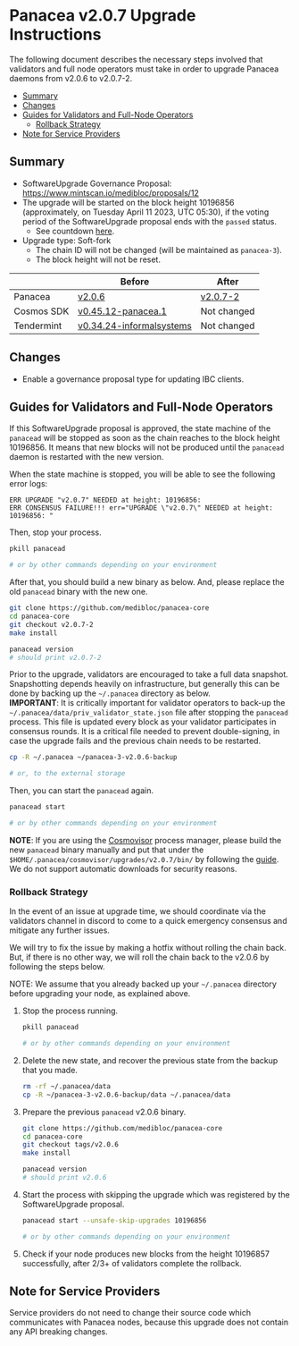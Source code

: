 # Panacea v2.0.7 Upgrade Instructions

The following document describes the necessary steps involved that validators and
full node operators must take in order to upgrade Panacea daemons from v2.0.6 to v2.0.7-2.

- [Summary](#summary)
- [Changes](#changes)
- [Guides for Validators and Full-Node Operators](#guides-for-validators-and-full-node-operators)
    - [Rollback Strategy](#rollback-strategy)
- [Note for Service Providers](#note-for-service-providers)


## Summary

- SoftwareUpgrade Governance Proposal: https://www.mintscan.io/medibloc/proposals/12
- The upgrade will be started on the block height 10196856 (approximately, on Tuesday April 11 2023, UTC 05:30), if the
  voting period of the SoftwareUpgrade proposal ends with the `passed` status.
    - See countdown [here](https://www.mintscan.io/medibloc/blocks/10196856).
- Upgrade type: Soft-fork
    - The chain ID will not be changed (will be maintained as `panacea-3`).
    - The block height will not be reset.

|            | Before                                                                                           | After                                                                      |
|------------|--------------------------------------------------------------------------------------------------|----------------------------------------------------------------------------|
| Panacea    | [v2.0.6](https://github.com/medibloc/panacea-core/releases/tag/v2.0.6)                           | [v2.0.7-2](https://github.com/medibloc/panacea-core/releases/tag/v2.0.7-2) |
| Cosmos SDK | [v0.45.12-panacea.1](https://github.com/medibloc/cosmos-sdk/releases/tag/v0.45.12-panacea.1)     | Not changed                                                                 |
| Tendermint | [v0.34.24-informalsystems](https://github.com/informalsystems/tendermint/releases/tag/v0.34.24)  | Not changed                                                                 |


## Changes

- Enable a governance proposal type for updating IBC clients.


## Guides for Validators and Full-Node Operators

If this SoftwareUpgrade proposal is approved, the state machine of the `panacead` will be stopped as soon as the chain
reaches to the block height 10196856.
It means that new blocks will not be produced until the `panacead` daemon is restarted with the new version.

When the state machine is stopped, you will be able to see the following error logs:

```
ERR UPGRADE "v2.0.7" NEEDED at height: 10196856:
ERR CONSENSUS FAILURE!!! err="UPGRADE \"v2.0.7\" NEEDED at height: 10196856: "
```

Then, stop your process.

```bash
pkill panacead

# or by other commands depending on your environment
```

After that, you should build a new binary as below. And, please replace the old `panacead` binary with the new one.

```bash
git clone https://github.com/medibloc/panacea-core
cd panacea-core
git checkout v2.0.7-2
make install

panacead version
# should print v2.0.7-2
```

Prior to the upgrade, validators are encouraged to take a full data snapshot. Snapshotting depends heavily on
infrastructure, but generally this can be done by backing up the `~/.panacea` directory as below.<br>
**IMPORTANT**: It is critically important for validator operators to back-up
the `~/.panacea/data/priv_validator_state.json` file after stopping the `panacead` process. This file is updated every
block as your validator participates in consensus rounds. It is a critical file needed to prevent double-signing, in
case the upgrade fails and the previous chain needs to be restarted.

```bash
cp -R ~/.panacea ~/panacea-3-v2.0.6-backup

# or, to the external storage
```

Then, you can start the `panacead` again.

```bash
panacead start

# or by other commands depending on your environment
```

**NOTE**:
If you are using the [Cosmovisor](https://medibloc.gitbook.io/panacea-core/guide/cosmovisor) process manager, please
build the new `panacead` binary manually and put that under the `$HOME/.panacea/cosmovisor/upgrades/v2.0.7/bin/` by
following the [guide](https://medibloc.gitbook.io/panacea-core/guide/cosmovisor#cosmovisor-setup). We do not support
automatic downloads for security reasons.

### Rollback Strategy

In the event of an issue at upgrade time, we should coordinate via the validators channel in discord to come to a quick
emergency consensus and mitigate any further issues.

We will try to fix the issue by making a hotfix without rolling the chain back.
But, if there is no other way, we will roll the chain back to the v2.0.6 by following the steps below.

NOTE: We assume that you already backed up your `~/.panacea` directory before upgrading your node, as explained above.

1. Stop the process running.
    ```bash
    pkill panacead

    # or by other commands depending on your environment
    ```
2. Delete the new state, and recover the previous state from the backup that you made.
    ```bash
    rm -rf ~/.panacea/data
    cp -R ~/panacea-3-v2.0.6-backup/data ~/.panacea/data
    ```
3. Prepare the previous `panacead` v2.0.6 binary.
    ```bash
    git clone https://github.com/medibloc/panacea-core
    cd panacea-core
    git checkout tags/v2.0.6
    make install

    panacead version
    # should print v2.0.6
    ```
4. Start the process with skipping the upgrade which was registered by the SoftwareUpgrade proposal.
    ```bash
    panacead start --unsafe-skip-upgrades 10196856

    # or by other commands depending on your environment
    ```
5. Check if your node produces new blocks from the height 10196857 successfully, after 2/3+ of validators complete the
   rollback.

## Note for Service Providers

Service providers do not need to change their source code which communicates with Panacea nodes, because this upgrade
does not contain any API breaking changes.
